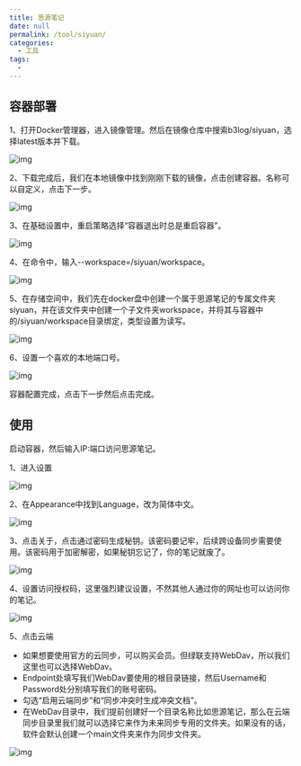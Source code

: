 ```yaml
---
title: 思源笔记
date: null
permalink: /tool/siyuan/
categories: 
  - 工具
tags: 
  - 
---
```


## 容器部署

1、打开Docker管理器，进入镜像管理。然后在镜像仓库中搜索b3log/siyuan，选择latest版本并下载。

![img](./img/0101.png)

2、下载完成后，我们在本地镜像中找到刚刚下载的镜像，点击创建容器。名称可以自定义，点击下一步。

![img](./img/0102.png)

3、在基础设置中，重启策略选择“容器退出时总是重启容器”。

![img](./img/0103.png)

4、在命令中，输入--workspace=/siyuan/workspace。

![img](./img/0104.png)

5、在存储空间中，我们先在docker盘中创建一个属于思源笔记的专属文件夹siyuan，并在该文件夹中创建一个子文件夹workspace，并将其与容器中的/siyuan/workspace目录绑定，类型设置为读写。

![img](./img/0105.png)

6、设置一个喜欢的本地端口号。

![img](./img/0106.png)

容器配置完成，点击下一步然后点击完成。

## 使用

启动容器，然后输入IP:端口访问思源笔记。

1、进入设置

![img](./img/0107.png)

2、在Appearance中找到Language，改为简体中文。

![img](./img/0108.png)

3、点击关于，点击通过密码生成秘钥。该密码要记牢，后续跨设备同步需要使用。该密码用于加密解密，如果秘钥忘记了，你的笔记就废了。

![img](./img/0109.png)

4、设置访问授权码，这里强烈建议设置，不然其他人通过你的网址也可以访问你的笔记。

![img](./img/0110.png)

5、点击云端

- 如果想要使用官方的云同步，可以购买会员。但绿联支持WebDav，所以我们这里也可以选择WebDav。
- Endpoint处填写我们WebDav要使用的根目录链接，然后Username和Password处分别填写我们的账号密码。
- 勾选“启用云端同步”和“同步冲突时生成冲突文档”。
- 在WebDav目录中，我们提前创建好一个目录名称比如思源笔记，那么在云端同步目录里我们就可以选择它来作为未来同步专用的文件夹。如果没有的话，软件会默认创建一个main文件夹来作为同步文件夹。

![img](./img/0111.png)



